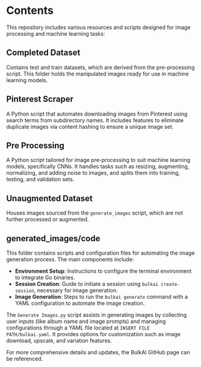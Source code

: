 # Contents

This repository includes various resources and scripts designed for image processing and machine learning tasks:

## Completed Dataset
Contains test and train datasets, which are derived from the pre-processing script. This folder holds the manipulated images ready for use in machine learning models.

## Pinterest Scraper
A Python script that automates downloading images from Pinterest using search terms from subdirectory names. It includes features to eliminate duplicate images via content hashing to ensure a unique image set.

## Pre Processing
A Python script tailored for image pre-processing to suit machine learning models, specifically CNNs. It handles tasks such as resizing, augmenting, normalizing, and adding noise to images, and splits them into training, testing, and validation sets.

## Unaugmented Dataset
Houses images sourced from the `generate_images` script, which are not further processed or augmented.

## generated_images/code

This folder contains scripts and configuration files for automating the image generation process. The main components include:

- **Environment Setup**: Instructions to configure the terminal environment to integrate Go binaries.
- **Session Creation**: Guide to initiate a session using `bulkai create-session`, necessary for image generation.
- **Image Generation**: Steps to run the `bulkai generate` command with a YAML configuration to automate the image creation.

The `Generate Images.py` script assists in generating images by collecting user inputs (like album name and image prompts) and managing configurations through a YAML file located at `INSERT FILE PATH/bulkai.yaml`. It provides options for customization such as image download, upscale, and variation features.

For more comprehensive details and updates, the BulkAI GitHub page can be referenced.

